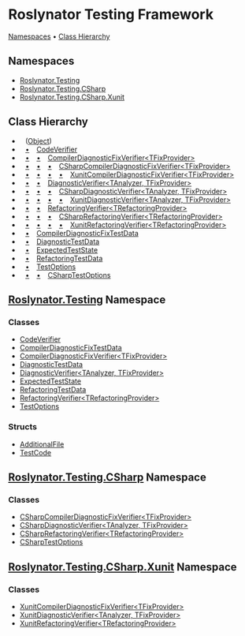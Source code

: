 # Roslynator Testing Framework

[Namespaces](#namespaces) &#x2022; [Class Hierarchy](#class-hierarchy)

## Namespaces

* [Roslynator.Testing](../../docs/api/Roslynator/Testing/README.md)
* [Roslynator.Testing.CSharp](../../docs/api/Roslynator/Testing/CSharp/README.md)
* [Roslynator.Testing.CSharp.Xunit](../../docs/api/Roslynator/Testing/CSharp/Xunit/README.md)

## Class Hierarchy

* &ensp; \([Object](https://docs.microsoft.com/en-us/dotnet/api/system.object)\)<a id="class-hierarchy-System_Object"></a>
* &ensp; [&bull;](#class-hierarchy-System_Object "Object") &ensp; [CodeVerifier](../../docs/api/Roslynator/Testing/CodeVerifier/README.md)<a id="class-hierarchy-Roslynator_Testing_CodeVerifier"></a>
* &ensp; [&bull;](#class-hierarchy-System_Object "Object") &ensp; [&bull;](#class-hierarchy-Roslynator_Testing_CodeVerifier "CodeVerifier") &ensp; [CompilerDiagnosticFixVerifier\<TFixProvider>](../../docs/api/Roslynator/Testing/CompilerDiagnosticFixVerifier-1/README.md)<a id="class-hierarchy-Roslynator_Testing_CompilerDiagnosticFixVerifier_1"></a>
* &ensp; [&bull;](#class-hierarchy-System_Object "Object") &ensp; [&bull;](#class-hierarchy-Roslynator_Testing_CodeVerifier "CodeVerifier") &ensp; [&bull;](#class-hierarchy-Roslynator_Testing_CompilerDiagnosticFixVerifier_1 "CompilerDiagnosticFixVerifier<TFixProvider>") &ensp; [CSharpCompilerDiagnosticFixVerifier\<TFixProvider>](../../docs/api/Roslynator/Testing/CSharp/CSharpCompilerDiagnosticFixVerifier-1/README.md)<a id="class-hierarchy-Roslynator_Testing_CSharp_CSharpCompilerDiagnosticFixVerifier_1"></a>
* &ensp; [&bull;](#class-hierarchy-System_Object "Object") &ensp; [&bull;](#class-hierarchy-Roslynator_Testing_CodeVerifier "CodeVerifier") &ensp; [&bull;](#class-hierarchy-Roslynator_Testing_CompilerDiagnosticFixVerifier_1 "CompilerDiagnosticFixVerifier<TFixProvider>") &ensp; [&bull;](#class-hierarchy-Roslynator_Testing_CSharp_CSharpCompilerDiagnosticFixVerifier_1 "CSharpCompilerDiagnosticFixVerifier<TFixProvider>") &ensp; [XunitCompilerDiagnosticFixVerifier\<TFixProvider>](../../docs/api/Roslynator/Testing/CSharp/Xunit/XunitCompilerDiagnosticFixVerifier-1/README.md)<a id="class-hierarchy-Roslynator_Testing_CSharp_Xunit_XunitCompilerDiagnosticFixVerifier_1"></a>
* &ensp; [&bull;](#class-hierarchy-System_Object "Object") &ensp; [&bull;](#class-hierarchy-Roslynator_Testing_CodeVerifier "CodeVerifier") &ensp; [DiagnosticVerifier\<TAnalyzer, TFixProvider>](../../docs/api/Roslynator/Testing/DiagnosticVerifier-2/README.md)<a id="class-hierarchy-Roslynator_Testing_DiagnosticVerifier_2"></a>
* &ensp; [&bull;](#class-hierarchy-System_Object "Object") &ensp; [&bull;](#class-hierarchy-Roslynator_Testing_CodeVerifier "CodeVerifier") &ensp; [&bull;](#class-hierarchy-Roslynator_Testing_DiagnosticVerifier_2 "DiagnosticVerifier<TAnalyzer, TFixProvider>") &ensp; [CSharpDiagnosticVerifier\<TAnalyzer, TFixProvider>](../../docs/api/Roslynator/Testing/CSharp/CSharpDiagnosticVerifier-2/README.md)<a id="class-hierarchy-Roslynator_Testing_CSharp_CSharpDiagnosticVerifier_2"></a>
* &ensp; [&bull;](#class-hierarchy-System_Object "Object") &ensp; [&bull;](#class-hierarchy-Roslynator_Testing_CodeVerifier "CodeVerifier") &ensp; [&bull;](#class-hierarchy-Roslynator_Testing_DiagnosticVerifier_2 "DiagnosticVerifier<TAnalyzer, TFixProvider>") &ensp; [&bull;](#class-hierarchy-Roslynator_Testing_CSharp_CSharpDiagnosticVerifier_2 "CSharpDiagnosticVerifier<TAnalyzer, TFixProvider>") &ensp; [XunitDiagnosticVerifier\<TAnalyzer, TFixProvider>](../../docs/api/Roslynator/Testing/CSharp/Xunit/XunitDiagnosticVerifier-2/README.md)<a id="class-hierarchy-Roslynator_Testing_CSharp_Xunit_XunitDiagnosticVerifier_2"></a>
* &ensp; [&bull;](#class-hierarchy-System_Object "Object") &ensp; [&bull;](#class-hierarchy-Roslynator_Testing_CodeVerifier "CodeVerifier") &ensp; [RefactoringVerifier\<TRefactoringProvider>](../../docs/api/Roslynator/Testing/RefactoringVerifier-1/README.md)<a id="class-hierarchy-Roslynator_Testing_RefactoringVerifier_1"></a>
* &ensp; [&bull;](#class-hierarchy-System_Object "Object") &ensp; [&bull;](#class-hierarchy-Roslynator_Testing_CodeVerifier "CodeVerifier") &ensp; [&bull;](#class-hierarchy-Roslynator_Testing_RefactoringVerifier_1 "RefactoringVerifier<TRefactoringProvider>") &ensp; [CSharpRefactoringVerifier\<TRefactoringProvider>](../../docs/api/Roslynator/Testing/CSharp/CSharpRefactoringVerifier-1/README.md)<a id="class-hierarchy-Roslynator_Testing_CSharp_CSharpRefactoringVerifier_1"></a>
* &ensp; [&bull;](#class-hierarchy-System_Object "Object") &ensp; [&bull;](#class-hierarchy-Roslynator_Testing_CodeVerifier "CodeVerifier") &ensp; [&bull;](#class-hierarchy-Roslynator_Testing_RefactoringVerifier_1 "RefactoringVerifier<TRefactoringProvider>") &ensp; [&bull;](#class-hierarchy-Roslynator_Testing_CSharp_CSharpRefactoringVerifier_1 "CSharpRefactoringVerifier<TRefactoringProvider>") &ensp; [XunitRefactoringVerifier\<TRefactoringProvider>](../../docs/api/Roslynator/Testing/CSharp/Xunit/XunitRefactoringVerifier-1/README.md)<a id="class-hierarchy-Roslynator_Testing_CSharp_Xunit_XunitRefactoringVerifier_1"></a>
* &ensp; [&bull;](#class-hierarchy-System_Object "Object") &ensp; [CompilerDiagnosticFixTestData](../../docs/api/Roslynator/Testing/CompilerDiagnosticFixTestData/README.md)<a id="class-hierarchy-Roslynator_Testing_CompilerDiagnosticFixTestData"></a>
* &ensp; [&bull;](#class-hierarchy-System_Object "Object") &ensp; [DiagnosticTestData](../../docs/api/Roslynator/Testing/DiagnosticTestData/README.md)<a id="class-hierarchy-Roslynator_Testing_DiagnosticTestData"></a>
* &ensp; [&bull;](#class-hierarchy-System_Object "Object") &ensp; [ExpectedTestState](../../docs/api/Roslynator/Testing/ExpectedTestState/README.md)<a id="class-hierarchy-Roslynator_Testing_ExpectedTestState"></a>
* &ensp; [&bull;](#class-hierarchy-System_Object "Object") &ensp; [RefactoringTestData](../../docs/api/Roslynator/Testing/RefactoringTestData/README.md)<a id="class-hierarchy-Roslynator_Testing_RefactoringTestData"></a>
* &ensp; [&bull;](#class-hierarchy-System_Object "Object") &ensp; [TestOptions](../../docs/api/Roslynator/Testing/TestOptions/README.md)<a id="class-hierarchy-Roslynator_Testing_TestOptions"></a>
* &ensp; [&bull;](#class-hierarchy-System_Object "Object") &ensp; [&bull;](#class-hierarchy-Roslynator_Testing_TestOptions "TestOptions") &ensp; [CSharpTestOptions](../../docs/api/Roslynator/Testing/CSharp/CSharpTestOptions/README.md)<a id="class-hierarchy-Roslynator_Testing_CSharp_CSharpTestOptions"></a>

## [Roslynator.Testing](../../docs/api/Roslynator/Testing/README.md) Namespace

### Classes

* [CodeVerifier](../../docs/api/Roslynator/Testing/CodeVerifier/README.md)
* [CompilerDiagnosticFixTestData](../../docs/api/Roslynator/Testing/CompilerDiagnosticFixTestData/README.md)
* [CompilerDiagnosticFixVerifier\<TFixProvider>](../../docs/api/Roslynator/Testing/CompilerDiagnosticFixVerifier-1/README.md)
* [DiagnosticTestData](../../docs/api/Roslynator/Testing/DiagnosticTestData/README.md)
* [DiagnosticVerifier\<TAnalyzer, TFixProvider>](../../docs/api/Roslynator/Testing/DiagnosticVerifier-2/README.md)
* [ExpectedTestState](../../docs/api/Roslynator/Testing/ExpectedTestState/README.md)
* [RefactoringTestData](../../docs/api/Roslynator/Testing/RefactoringTestData/README.md)
* [RefactoringVerifier\<TRefactoringProvider>](../../docs/api/Roslynator/Testing/RefactoringVerifier-1/README.md)
* [TestOptions](../../docs/api/Roslynator/Testing/TestOptions/README.md)

### Structs

* [AdditionalFile](../../docs/api/Roslynator/Testing/AdditionalFile/README.md)
* [TestCode](../../docs/api/Roslynator/Testing/TestCode/README.md)

## [Roslynator.Testing.CSharp](../../docs/api/Roslynator/Testing/CSharp/README.md) Namespace

### Classes

* [CSharpCompilerDiagnosticFixVerifier\<TFixProvider>](../../docs/api/Roslynator/Testing/CSharp/CSharpCompilerDiagnosticFixVerifier-1/README.md)
* [CSharpDiagnosticVerifier\<TAnalyzer, TFixProvider>](../../docs/api/Roslynator/Testing/CSharp/CSharpDiagnosticVerifier-2/README.md)
* [CSharpRefactoringVerifier\<TRefactoringProvider>](../../docs/api/Roslynator/Testing/CSharp/CSharpRefactoringVerifier-1/README.md)
* [CSharpTestOptions](../../docs/api/Roslynator/Testing/CSharp/CSharpTestOptions/README.md)

## [Roslynator.Testing.CSharp.Xunit](../../docs/api/Roslynator/Testing/CSharp/Xunit/README.md) Namespace

### Classes

* [XunitCompilerDiagnosticFixVerifier\<TFixProvider>](../../docs/api/Roslynator/Testing/CSharp/Xunit/XunitCompilerDiagnosticFixVerifier-1/README.md)
* [XunitDiagnosticVerifier\<TAnalyzer, TFixProvider>](../../docs/api/Roslynator/Testing/CSharp/Xunit/XunitDiagnosticVerifier-2/README.md)
* [XunitRefactoringVerifier\<TRefactoringProvider>](../../docs/api/Roslynator/Testing/CSharp/Xunit/XunitRefactoringVerifier-1/README.md)
